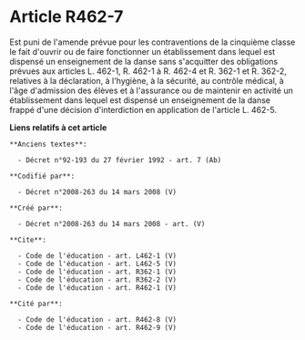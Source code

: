 # Article R462-7

Est puni de l'amende prévue pour les contraventions de la cinquième classe le fait d'ouvrir ou de faire fonctionner un
établissement dans lequel est dispensé un enseignement de la danse sans s'acquitter des obligations prévues aux articles L.
462-1, R. 462-1 à R. 462-4 et R. 362-1 et R. 362-2, relatives à la déclaration, à l'hygiène, à la sécurité, au contrôle
médical, à l'âge d'admission des élèves et à l'assurance ou de maintenir en activité un établissement dans lequel est
dispensé un enseignement de la danse frappé d'une décision d'interdiction en application de l'article L. 462-5.

**Liens relatifs à cet article**

	**Anciens textes**:

	  - Décret n°92-193 du 27 février 1992 - art. 7 (Ab)

	**Codifié par**:

	  - Décret n°2008-263 du 14 mars 2008 (V)

	**Créé par**:

	  - Décret n°2008-263 du 14 mars 2008 - art. (V)

	**Cite**:

	  - Code de l'éducation - art. L462-1 (V)
	  - Code de l'éducation - art. L462-5 (V)
	  - Code de l'éducation - art. R362-1 (V)
	  - Code de l'éducation - art. R362-2 (V)
	  - Code de l'éducation - art. R462-1 (V)

	**Cité par**:

	  - Code de l'éducation - art. R462-8 (V)
	  - Code de l'éducation - art. R462-9 (V)
